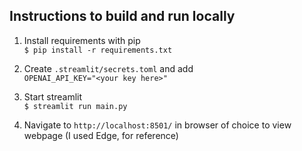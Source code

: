 
## Instructions to build and run locally

1. Install requirements with pip\
`$ pip install -r requirements.txt`

2. Create `.streamlit/secrets.toml` and add\
`OPENAI_API_KEY="<your key here>"`

4. Start streamlit\
`$ streamlit run main.py`

5. Navigate to `http://localhost:8501/` in browser of choice to view webpage (I used Edge, for reference)
